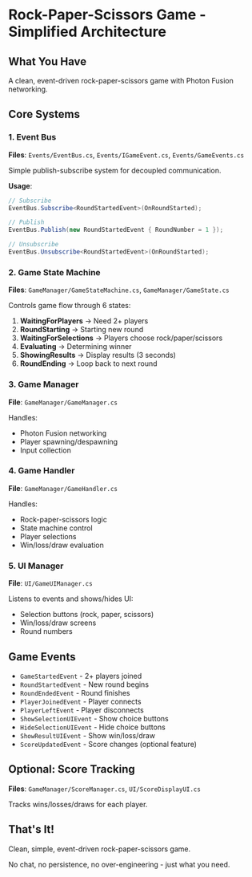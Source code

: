 # Rock-Paper-Scissors Game - Simplified Architecture

## What You Have

A clean, event-driven rock-paper-scissors game with Photon Fusion networking.

## Core Systems

### 1. Event Bus
**Files**: `Events/EventBus.cs`, `Events/IGameEvent.cs`, `Events/GameEvents.cs`

Simple publish-subscribe system for decoupled communication.

**Usage**:
```csharp
// Subscribe
EventBus.Subscribe<RoundStartedEvent>(OnRoundStarted);

// Publish
EventBus.Publish(new RoundStartedEvent { RoundNumber = 1 });

// Unsubscribe
EventBus.Unsubscribe<RoundStartedEvent>(OnRoundStarted);
```

### 2. Game State Machine
**Files**: `GameManager/GameStateMachine.cs`, `GameManager/GameState.cs`

Controls game flow through 6 states:
1. **WaitingForPlayers** → Need 2+ players
2. **RoundStarting** → Starting new round
3. **WaitingForSelections** → Players choose rock/paper/scissors
4. **Evaluating** → Determining winner
5. **ShowingResults** → Display results (3 seconds)
6. **RoundEnding** → Loop back to next round

### 3. Game Manager
**File**: `GameManager/GameManager.cs`

Handles:
- Photon Fusion networking
- Player spawning/despawning
- Input collection

### 4. Game Handler
**File**: `GameManager/GameHandler.cs`

Handles:
- Rock-paper-scissors logic
- State machine control
- Player selections
- Win/loss/draw evaluation

### 5. UI Manager
**File**: `UI/GameUIManager.cs`

Listens to events and shows/hides UI:
- Selection buttons (rock, paper, scissors)
- Win/loss/draw screens
- Round numbers

## Game Events

- `GameStartedEvent` - 2+ players joined
- `RoundStartedEvent` - New round begins
- `RoundEndedEvent` - Round finishes
- `PlayerJoinedEvent` - Player connects
- `PlayerLeftEvent` - Player disconnects
- `ShowSelectionUIEvent` - Show choice buttons
- `HideSelectionUIEvent` - Hide choice buttons
- `ShowResultUIEvent` - Show win/loss/draw
- `ScoreUpdatedEvent` - Score changes (optional feature)

## Optional: Score Tracking
**Files**: `GameManager/ScoreManager.cs`, `UI/ScoreDisplayUI.cs`

Tracks wins/losses/draws for each player.

## That's It!

Clean, simple, event-driven rock-paper-scissors game.

No chat, no persistence, no over-engineering - just what you need.
